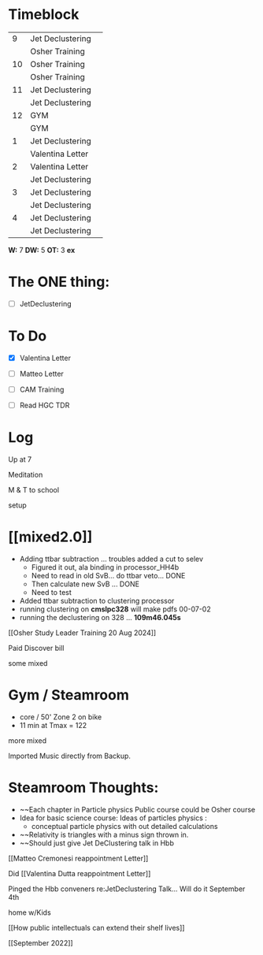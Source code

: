 # Timeblock

|     |                  |     |
| --- | ---------------- | --- |
| 9   | Jet Declustering |     |
|     | Osher Training   |     |
| 10  | Osher Training   |     |
|     | Osher Training   |     |
| 11  | Jet Declustering |     |
|     | Jet Declustering |     |
| 12  | GYM              |     |
|     | GYM              |     |
| 1   | Jet Declustering |     |
|     | Valentina Letter |     |
| 2   | Valentina Letter |     |
|     | Jet Declustering |     |
| 3   | Jet Declustering |     |
|     | Jet Declustering |     |
| 4   | Jet Declustering |     |
|     | Jet Declustering |     |

**W:** 7 
**DW:** 5
**OT:** 3
**ex** 

# The ONE thing: 
- [ ] JetDeclustering



# To Do
- [x] Valentina Letter
- [ ] Matteo Letter
- [ ] CAM Training
- [ ] Read HGC TDR


# Log

Up at 7 

Meditation

M & T to school

setup

# [[mixed2.0]]
- Adding ttbar subtraction ... troubles added a cut to selev
	- Figured it out, ala binding in processor_HH4b
	- Need to read in old SvB... do ttbar veto... DONE
	- Then calculate new SvB ... DONE
	- Need to test
- Added ttbar subtraction to clustering processor 
- running clustering on **cmslpc328**  will make pdfs 00-07-02
- running the declustering on 328 ... **109m46.045s**



[[Osher Study Leader Training 20 Aug 2024]]

Paid Discover bill

some mixed

# Gym / Steamroom
- core / 50' Zone 2 on bike
- 11 min at Tmax = 122

more mixed

Imported Music directly from Backup. 
# Steamroom Thoughts: 
- ~~Each chapter in Particle physics Public course could be Osher course
- Idea for basic science course: Ideas of particles physics : 
	- conceptual particle physics with out detailed calculations
- ~~Relativity is triangles with a minus sign thrown in. 
- ~~Should just give Jet DeClustering talk in Hbb

[[Matteo Cremonesi reappointment Letter]]

Did [[Valentina Dutta reappointment Letter]]

Pinged the Hbb conveners re:JetDeclustering Talk... Will do it September 4th

home w/Kids

[[How public intellectuals can extend their shelf lives]]

[[September 2022]]


